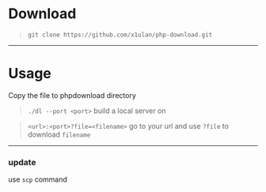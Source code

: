 # Download
> `git clone https://github.com/x1ulan/php-download.git`

---

# Usage

Copy the file to phpdownload directory
 
> `./dl --port <port>`
build a local server on <port>

> `<url>:<port>?file=<filename>`
go to your url and use `?file` to download `filename`

---

### update

use `scp` command 

